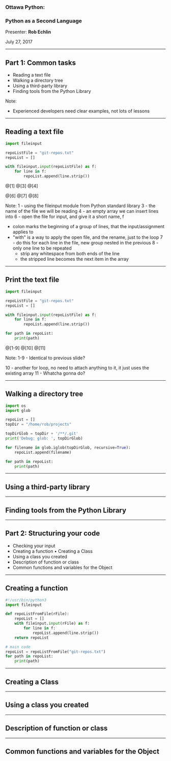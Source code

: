 ### Ottawa Python: 
### Python as a Second Language

Presenter: **Rob Echlin**

July 27, 2017

---

## Part 1: Common tasks
* Reading a text file
* Walking a directory tree
* Using a third-party library
* Finding tools from the Python Library

Note:
* Experienced developers need clear examples, not lots of lessons


---
## Reading a text file

```python
import fileinput

repoListFile = "git-repos.txt"
repoList = []

with fileinput.input(repoListFile) as f:
    for line in f:
        repoList.append(line.strip())
```
@[1]
@[3]
@[4]

@[6]
@[7]
@[8]

Note: 
1 - using the fileinput module from Python standard library
3 - the name of the file we will be reading
4 - an empty array we can insert lines into
6 - open the file for input, and give it a short name, f
  - colon marks the beginning of a group of lines, that the input/assignment applies to
  - "with" is a way to apply the open file, and the rename, just to the loop
7 - do this for each line in the file, new group nested in the previous
8 - only one line to be repeated
    - strip any whitespace from both ends of the line
    - the stripped line becomes the next item in the array

---
## Print the text file

```python
import fileinput

repoListFile = "git-repos.txt"
repoList = []

with fileinput.input(repoListFile) as f:
    for line in f:
        repoList.append(line.strip())

for path in repoList:
    print(path)
```
@[1-9]
@[10]
@[11]

Note:
1-9 - Identical to previous slide?

10 - another for loop, no need to attach anything to it, it just uses the existing array
11 - Whatcha gonna do?

---
## Walking a directory tree

```python
import os
import glob

repoList = []
topDir = "/home/rob/projects"

topDirGlob = topDir + '/**/.git'
print('Debug: glob: ', topDirGlob)

for filename in glob.iglob(topDirGlob, recursive=True):
    repoList.append(filename)

for path in repoList:
    print(path)
```

---
## Using a third-party library

---
## Finding tools from the Python Library

---
## Part 2: Structuring your code
* Checking your input
* Creating a function
• Creating a Class
* Using a class you created
* Description of function or class
* Common functions and variables for the Object

---
## Creating a function

```python
#!/usr/bin/python3
import fileinput

def repoListFromFile(rFile):
    repoList = []
    with fileinput.input(rFile) as f:
        for line in f:
            repoList.append(line.strip())
    return repoList

# main code
repoList = repoListFromFile("git-repos.txt")
for path in repoList:
    print(path)
```

---
## Creating a Class

---
## Using a class you created

---
## Description of function or class

---
## Common functions and variables for the Object

